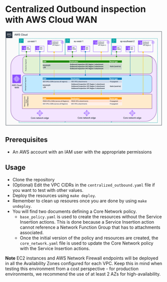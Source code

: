 # Centralized Outbound inspection with AWS Cloud WAN

![Centralized Outbound](../../../../images/centralizedOutbound.png)

## Prerequisites
- An AWS account with an IAM user with the appropriate permissions

## Usage
- Clone the repository
- (Optional) Edit the VPC CIDRs in the `centralized_outbound.yaml` file if you want to test with other values.
- Deploy the resources using `make deploy`.
- Remember to clean up resoures once you are done by using `make undeploy`.
- You will find two documents defining a Core Network policy.
    - `base_policy.yaml` is used to create the resources without the Service Insertion actions. This is done because a Service Insertion action cannot reference a Network Function Group that has to attachments associated.
    - Once the initial version of the policy and resources are created, the `core_network.yaml` file is used to update the Core Network policy with the Service Insertion actions.

**Note** EC2 instances and AWS Network Firewall endpoints will be deployed in all the Availability Zones configured for each VPC. Keep this in mind when testing this environment from a cost perspective - for production environments, we recommend the use of at least 2 AZs for high-availability.
